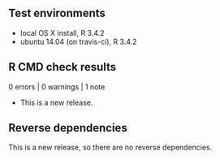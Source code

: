 ## Test environments
* local OS X install, R 3.4.2
* ubuntu 14.04 (on travis-ci), R 3.4.2

## R CMD check results

0 errors | 0 warnings | 1 note

* This is a new release.

## Reverse dependencies

This is a new release, so there are no reverse dependencies.
